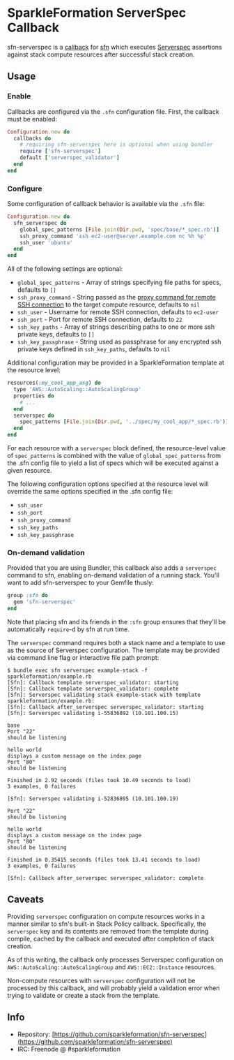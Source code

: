 # SparkleFormation ServerSpec Callback

sfn-serverspec is a [callback](http://www.sparkleformation.io/docs/sfn/callbacks.html) for [sfn](https://github.com/sparkleformation/sfn) which executes [Serverspec](http://serverspec.org) assertions against stack compute resources after successful stack creation.

## Usage

### Enable

Callbacks are configured via the `.sfn` configuration file. First, the callback must be enabled:

```ruby
Configuration.new do
  callbacks do
    # requiring sfn-serverspec here is optional when using bundler
    require ['sfn-serverspec']
    default ['serverspec_validator']
  end
end
```

### Configure

Some configuration of callback behavior is available via the `.sfn` file:

```ruby
Configuration.new do
  sfn_serverspec do
    global_spec_patterns [File.join(Dir.pwd, 'spec/base/*_spec.rb')]
    ssh_proxy_command 'ssh ec2-user@server.example.com nc %h %p'
    ssh_user 'ubuntu'
  end
end
```

All of the following settings are optional:

* `global_spec_patterns` - Array of strings specifying file paths for specs, defaults to `[]`
* `ssh_proxy_command` - String passed as the [proxy command for remote SSH connection](http://continuousimprovement.me/code/2014/12/03/serverspec-behind-jump-server.html) to the target compute resource, defaults to `nil`
* `ssh_user` - Username for remote SSH connection, defaults to `ec2-user`
* `ssh_port` - Port for remote SSH connection, defaults to `22`
* `ssh_key_paths` - Array of strings describing paths to one or more ssh private keys, defaults to `[]`
* `ssh_key_passphrase` - String used as passphrase for any encrypted ssh private keys defined in `ssh_key_paths`, defaults to `nil`

Additional configuration may be provided in a SparkleFormation template at the resource level:

```ruby
resources(:my_cool_app_asg) do
  type 'AWS::AutoScaling::AutoScalingGroup'
  properties do
    # ...
  end
  serverspec do
    spec_patterns [File.join(Dir.pwd, '../spec/my_cool_app/*_spec.rb')]
  end
end
```

For each resource with a `serverspec` block defined, the resource-level value of `spec_patterns` is combined with the value of `global_spec_patterns` from the .sfn config file to yield a list of specs which will be executed against a given resource.

The following configuration options specified at the resource level will override the same options specified in the .sfn config file:

* `ssh_user`
* `ssh_port`
* `ssh_proxy_command`
* `ssh_key_paths`
* `ssh_key_passphrase`

### On-demand validation

Provided that you are using Bundler, this callback also adds a `serverspec` command to sfn, enabling on-demand validation of a running stack. You'll want to add sfn-serverspec to your Gemfile thusly:

```ruby
group :sfn do
  gem 'sfn-serverspec'
end
```

Note that placing sfn and its friends in the `:sfn` group ensures that they'll be automatically `require`-d by sfn at run time.

The `serverspec` command requires both a stack name and a template to use as the source of Serverspec configuration. The template may be provided via command line flag or interactive file path prompt:

```
$ bundle exec sfn serverspec example-stack -f sparkleformation/example.rb
[Sfn]: Callback template serverspec_validator: starting
[Sfn]: Callback template serverspec_validator: complete
[Sfn]: Serverspec validating stack example-stack with template sparkleformation/example.rb:
[Sfn]: Callback after_serverspec serverspec_validator: starting
[Sfn]: Serverspec validating i-55836892 (10.101.100.15)

base
Port "22"
should be listening

hello world
displays a custom message on the index page
Port "80"
should be listening

Finished in 2.92 seconds (files took 10.49 seconds to load)
3 examples, 0 failures

[Sfn]: Serverspec validating i-52836895 (10.101.100.19)

Port "22"
should be listening

hello world
displays a custom message on the index page
Port "80"
should be listening

Finished in 0.35415 seconds (files took 13.41 seconds to load)
3 examples, 0 failures

[Sfn]: Callback after_serverspec serverspec_validator: complete
```

## Caveats

Providing `serverspec` configuration on compute resources works in a manner similar to sfn's built-in Stack Policy callback. Specifically, the `serverspec` key and its contents are removed from the template during compile, cached by the callback and executed after completion of stack creation.

As of this writing, the callback only processes Serverspec configuration on `AWS::AutoScaling::AutoScalingGroup` and `AWS::EC2::Instance` resources.

Non-compute resources with `serverspec` configuration will not be processed by this callback, and will probably yield a validation error when trying to validate or create a stack from the template.

## Info

* Repository: [https://github.com/sparkleformation/sfn-serverspec](https://github.com/sparkleformation/sfn-serverspec)
* IRC: Freenode @ #sparkleformation

